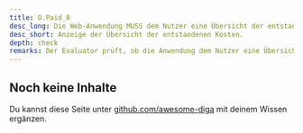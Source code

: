 ```yaml
---
title: O.Paid_8
desc_long: Die Web-Anwendung MUSS dem Nutzer eine Übersicht der entstandenen Kosten anbieten. Falls die Kosten aufgrund einzelner Zugriffe erfolgt sind, MUSS die Anwendung einen Überblick der Zugriffe aufführen.
desc_short: Anzeige der Übersicht der entstandenen Kosten.      
depth: check
remarks: Der Evaluator prüft, ob die Anwendung dem Nutzer eine Übersicht der entstandenen Kosten anbietet. Falls die Kosten aufgrund einzelner Zugriffe erfolgt sind, prüft der Evaluator, ob die Anwendung einen Überblick der Zugriffe aufführt.
---
```


## Noch keine Inhalte

Du kannst diese Seite unter [github.com/awesome-diga](https://github.com/awesome-diga/tr-faq) mit deinem Wissen ergänzen.
